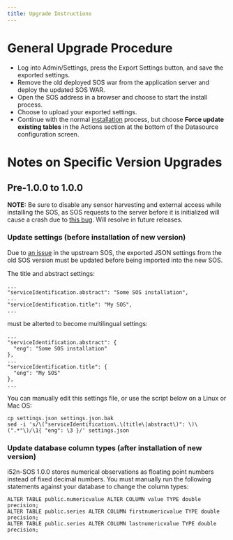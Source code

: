 ```yaml
---
title: Upgrade Instructions
---
```


# General Upgrade Procedure

* Log into Admin/Settings, press the Export Settings button, and save the exported settings.
* Remove the old deployed SOS war from the application server and deploy the updated SOS WAR.
* Open the SOS address in a browser and choose to start the install process.
* Choose to upload your exported settings.
* Continue with the normal [installation](./install.html) process, but choose
  __Force update existing tables__ in the Actions section at the bottom of the Datasource configuration screen.

# Notes on Specific Version Upgrades

## Pre-1.0.0 to 1.0.0 <a name="1.0.0"></a>

__NOTE:__ Be sure to disable any sensor harvesting and external access while installing the SOS, as SOS requests to the server before it is initialized will cause a crash due to [this bug](https://github.com/ioos/i52n-sos/issues/22). Will resolve in future releases.

### Update settings (before installation of new version)

Due to [an issue](https://github.com/52North/SOS/issues/231) in the upstream SOS, the exported JSON settings from 
the old SOS version must be updated before being imported into the new SOS.

The title and abstract settings:

    ...
    "serviceIdentification.abstract": "Some SOS installation",
    ...
    "serviceIdentification.title": "My SOS",
    ...

must be alterted to become multilingual settings:

    ...
    "serviceIdentification.abstract": {
      "eng": "Some SOS installation"
    },
    ...
    "serviceIdentification.title": {
      "eng": "My SOS"
    },
    ...

You can manually edit this settings file, or use the script below on a Linux or Mac OS:

    cp settings.json settings.json.bak
    sed -i 's/\("serviceIdentification\.\(title\|abstract\)": \)\(".*"\)/\1{ "eng": \3 }/' settings.json

### Update database column types (after installation of new version)

i52n-SOS 1.0.0 stores numerical observations as floating point numbers instead of fixed decimal numbers.
You must manually run the following statements against your database to change the column types:

    ALTER TABLE public.numericvalue ALTER COLUMN value TYPE double precision;
    ALTER TABLE public.series ALTER COLUMN firstnumericvalue TYPE double precision;
    ALTER TABLE public.series ALTER COLUMN lastnumericvalue TYPE double precision;

